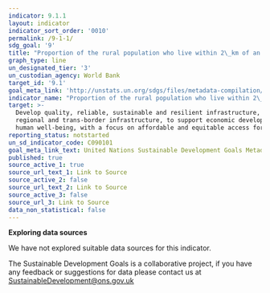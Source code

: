 ```yaml
---
indicator: 9.1.1
layout: indicator
indicator_sort_order: '0010'
permalink: /9-1-1/
sdg_goal: '9'
title: "Proportion of the rural population who live within 2\_km of an all-season road"
graph_type: line
un_designated_tier: '3'
un_custodian_agency: World Bank
target_id: '9.1'
goal_meta_link: 'http://unstats.un.org/sdgs/files/metadata-compilation/Metadata-Goal-9.pdf'
indicator_name: "Proportion of the rural population who live within 2\_km of an all-season road"
target: >-
  Develop quality, reliable, sustainable and resilient infrastructure, including
  regional and trans-border infrastructure, to support economic development and
  human well-being, with a focus on affordable and equitable access for all
reporting_status: notstarted
un_sd_indicator_code: C090101
goal_meta_link_text: United Nations Sustainable Development Goals Metadata (pdf 663kB)
published: true
source_active_1: true
source_url_text_1: Link to Source
source_active_2: false
source_url_text_2: Link to Source
source_active_3: false
source_url_3: Link to Source
data_non_statistical: false
---
```

**Exploring data sources**

We have not explored suitable data sources for this indicator. 

The Sustainable Development Goals is a collaborative project, if you have any feedback or suggestions for data please contact us at <SustainableDevelopment@ons.gov.uk>
